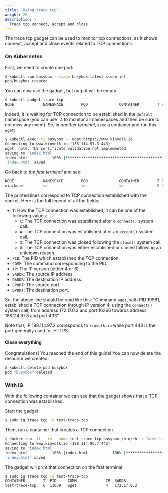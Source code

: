 ```yaml
---
title: 'Using trace tcp'
weight: 20
description: >
  Trace tcp connect, accept and close.
---
```


The trace tcp gadget can be used to monitor tcp connections, as it shows
connect, accept and close events related to TCP connections.

### On Kubernetes

First, we need to create one pod:

```bash
$ kubectl run busybox --image busybox:latest sleep inf
pod/busybox created
```

You can now use the gadget, but output will be empty:

```bash
$ kubectl gadget trace tcp
NODE             NAMESPACE        POD              CONTAINER        T PID    COMM             IP  SADDR            DADDR            SPORT   DPORT
```

Indeed, it is waiting for TCP connection to be established in the `default` namespace (you can use `-A` to monitor all namespaces and then be sure to not miss any event).
So, in *another terminal*, `exec` a container and run this `wget`:

```bash
$ kubectl exec -ti busybox -- wget https://www.kinvolk.io
Connecting to www.kinvolk.io (188.114.97.3:443)
wget: note: TLS certificate validation not implemented
saving to 'index.html'
index.html           100% |*************************************************************************************************| 42627  0:00:00 ETA
'index.html' saved
```

Go back to *the first terminal* and see:

```bash
NODE             NAMESPACE        POD              CONTAINER        T PID    COMM             IP  SADDR            DADDR            SPORT   DPORT
minikube         <>               <>               <>               C 16266  wget             4   172.17.0.3       188.114.97.3     34878   443
```

The printed lines correspond to TCP connection established with the socket.
Here is the full legend of all the fields:

* `T`: How the TCP connection was established, it can be one of the following values:
	* `C`: The TCP connection was established after a `connect()` system call.
	* `A`: The TCP connection was established after an `accept()` system call.
	* `X`: The TCP connection was closed following the `close()` system call.
	* `U`: The TCP connection was either established or closed following an unknown reason.
* `PID`: The PID which established the TCP connection.
* `COMM`: The command corresponding to the PID.
* `IP`: The IP version (either 4 or 6).
* `SADDR`: The source IP address.
* `DADDR`: The destination IP address.
* `SPORT`: The source port.
* `DPORT`: The destination port.

So, the above line should be read like this: "Command `wget`, with PID 19981, established a TCP connection through IP version 4, using the `connect()` system call, from address 172.17.0.3 and port 16266 towards address 188.114.97.3 and port 433"

Note that, IP 188.114.97.3 corresponds to `kinvolk.io` while port 443 is the port generally used for HTTPS.

#### Clean everything

Congratulations! You reached the end of this guide!
You can now delete the resource we created:

```bash
$ kubectl delete pod busybox
pod "busybox" deleted
```

### With IG

With the following container we can see that the gadget shows that a
TCP connection was established.

Start the gadget:

```bash
$ sudo ig trace tcp -c test-trace-tcp
```

Then, run a container that creates a TCP connection.

```bash
$ docker run -it --rm --name test-trace-tcp busybox /bin/sh -c "wget https://www.example.com"
Connecting to www.kinvolk.io (188.114.96.7:443)
saving to 'index.html'
index.html           100% |index.html           100% |**********************************| 36362  0:00:00 ETA
'index.html' saved
```

The gadget will print that connection on the first terminal

```bash
$ sudo ig trace tcp -c test-trace-tcp
CONTAINER        T  PID     COMM             IP  SADDR                  DADDR                  SPORT   DPORT
test-trace-tcp   C  11039   wget             4   172.17.0.2             188.114.96.7           57560   443
```
